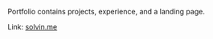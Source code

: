 Portfolio contains projects, experience, and a landing page.

Link: [solvin.me](https://solvin.me/)

